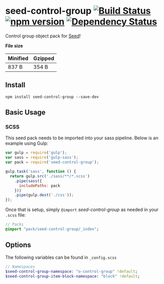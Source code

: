 # seed-control-group [![Build Status](https://travis-ci.org/helpscout/seed-control-group.svg?branch=master)](https://travis-ci.org/helpscout/seed-control-group) [![npm version](https://badge.fury.io/js/seed-control-group.svg)](https://badge.fury.io/js/seed-control-group) [![Dependency Status](https://david-dm.org/helpscout/seed-control-group.svg)](https://david-dm.org/helpscout/seed-control-group)

Control group object pack for [Seed](https://github.com/helpscout/seed)!

**File size**

Minified | Gzipped
---|---
837 B | 354 B


## Install
```
npm install seed-control-group --save-dev
```


## Basic Usage

### SCSS
This seed pack needs to be imported into your sass pipeline. Below is an example using Gulp:


```javascript
var gulp = require('gulp');
var sass = require('gulp-sass');
var pack = require('seed-control-group');

gulp.task('sass', function () {
  return gulp.src('./sass/**/*.scss')
    .pipe(sass({
      includePaths: pack
    }))
    .pipe(gulp.dest('./css'));
});
```

Once that is setup, simply `@import` *seed-control-group* as needed in your `.scss` file:

```sass
// Packs
@import "pack/seed-control-group/_index";
```

## Options

The following variables can be found in `_config.scss`

```sass
// Namespaces
$seed-control-group-namespace: "o-control-group" !default;
$seed-control-group-item-block-namespace: "block" !default;
```

